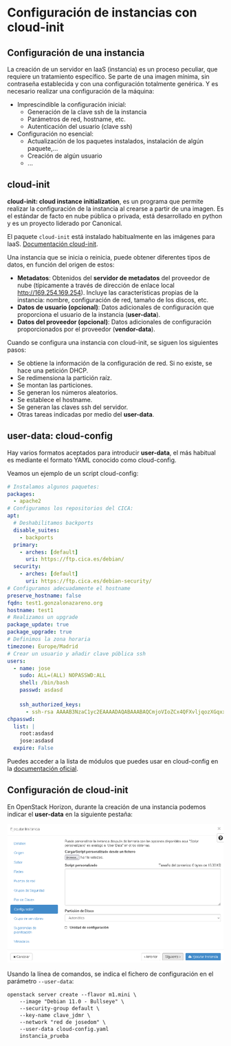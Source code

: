 # Configuración de instancias con cloud-init

## Configuración de una instancia

La creación de un servidor en IaaS (instancia) es un proceso peculiar, que requiere un tratamiento específico. Se parte de una imagen mínima, sin contraseña establecida y con una configuración totalmente genérica. Y es necesario realizar una configuración de la máquina:
* Imprescindible la configuración inicial:
	* Generación de la clave ssh de la instancia
	* Parámetros de red, hostname, etc.
	* Autenticación del usuario (clave ssh)
* Configuración no esencial:
	* Actualización de los paquetes instalados, instalación de algún paquete,...
	* Creación de algún usuario
	* ...

## cloud-init

**cloud-init: cloud instance initialization**, es un programa que permite realizar la configuración de la instancia al crearse a partir de una imagen. Es el estándar de facto en nube pública o privada, está desarrollado en python y es un proyecto liderado por Canonical.

El paquete `cloud-init` está instalado habitualmente en las imágenes para IaaS. [Documentación cloud-init](https://cloudinit.readthedocs.io).

Una instancia que se inicia o reinicia, puede obtener diferentes tipos de datos, en función del origen de estos:
* **Metadatos**: Obtenidos del **servidor de metadatos** del proveedor de nube (típicamente a través de dirección de enlace local http://169.254.169.254). Incluye las características propias de la instancia: nombre, configuración de red, tamaño de los discos, etc.
* **Datos de usuario (opcional)**: Datos adicionales de configuración que proporciona el usuario de la instancia (**user-data**).
* **Datos del proveedor (opcional)**: Datos adicionales de configuración proporcionados por el proveedor (**vendor-data**).

Cuando se configura una instancia con cloud-init, se siguen los siguientes pasos:

* Se obtiene la información de la configuración de red. Si no existe, se hace una petición DHCP.
* Se redimensiona la partición raíz.
* Se montan las particiones.
* Se generan los números aleatorios.
* Se establece el hostname.
* Se generan las claves ssh del servidor.
* Otras tareas indicadas por medio del **user-data**.

## user-data: cloud-config

Hay varios formatos aceptados para introducir **user-data**, el más habitual es mediante el formato YAML conocido como cloud-config.

Veamos un ejemplo de un script cloud-config:

```yaml
# Instalamos algunos paquetes:
packages:
  - apache2
# Configuramos los repositorios del CICA:
apt:
  # Deshabilitamos backports
  disable_suites:
    - backports
  primary:
    - arches: [default]
      uri: https://ftp.cica.es/debian/
  security:
    - arches: [default]
      uri: https://ftp.cica.es/debian-security/
# Configuramos adecuadamente el hostname
preserve_hostname: false
fqdn: test1.gonzalonazareno.org
hostname: test1
# Realizamos un upgrade
package_update: true
package_upgrade: true
# Definimos la zona horaria
timezone: Europe/Madrid
# Crear un usuario y añadir clave pública ssh
users:
  - name: jose
    sudo: ALL=(ALL) NOPASSWD:ALL
    shell: /bin/bash
    passwd: asdasd

    ssh_authorized_keys:
      - ssh-rsa AAAAB3NzaC1yc2EAAAADAQABAAABAQCmjoVIoZCx4QFXvljqozXGqxxlSvO7V2aizqyPgMfGqnyl0J9YXo6zrcWYwyWMnMdRdwYZgHqfiiFCUn2QDm6ZuzC4Lcx0K3ZwO2lgL4XaATykVLneHR1ib6RNroFcClN69cxWsdwQW6dpjpiBDXf8m6/qxVP3EHwUTsP8XaOV7WkcCAqfYAMvpWLISqYme6e+6ZGJUIPkDTxavu5JTagDLwY+py1WB53eoDWsG99gmvyit2O1Eo+jRWN+mgRHIxJTrFtLS6o4iWeshPZ6LvCZ/Pum12Oj4B4bjGSHzrKjHZgTwhVJ/LDq3v71/PP4zaI3gVB9ZalemSxqomgbTlnT
chpasswd:
  list: |
    root:asdasd
    jose:asdasd
  expire: False
```

Puedes acceder a la lista de módulos que puedes usar en cloud-config en la [documentación oficial](https://cloudinit.readthedocs.io/en/latest/topics/modules.html).

## Configuración de cloud-init

En OpenStack Horizon, durante la creación de una instancia podemos indicar el **user-data** en la siguiente pestaña:

![cloud-init](img/cloud-init.png)

Usando la línea de comandos, se indica el fichero de configuración en el parámetro `--user-data`:

	openstack server create --flavor m1.mini \
        --image "Debian 11.0 - Bullseye" \
        --security-group default \
        --key-name clave_jdmr \
        --network "red de josedom" \
        --user-data cloud-config.yaml
        instancia_prueba
